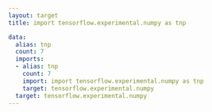 ```yaml
---
layout: target
title: import tensorflow.experimental.numpy as tnp

data:
  alias: tnp
  count: 7
  imports:
  - alias: tnp
    count: 7
    import: import tensorflow.experimental.numpy as tnp
    target: tensorflow.experimental.numpy
  target: tensorflow.experimental.numpy
---
```

